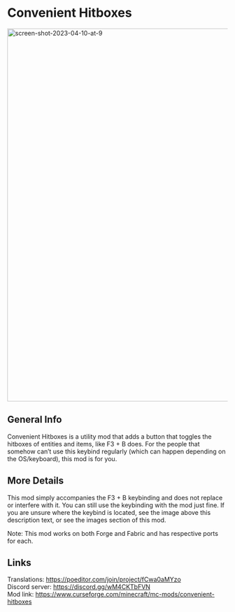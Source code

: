# Convenient Hitboxes

<img width="854" alt="screen-shot-2023-04-10-at-9" src="https://github.com/SirJain0/ConvenientHitboxesFabric/assets/94301223/c76ec02d-1d13-48f2-a3d5-fc7142bfa734">

## General Info

Convenient Hitboxes is a utility mod that adds a button that toggles the hitboxes of entities and items, like F3 + B does. For the people that somehow can’t use this keybind regularly (which can happen depending on the OS/keyboard), this mod is for you.

## More Details

This mod simply accompanies the F3 + B keybinding and does not replace or interfere with it. You can still use the keybinding with the mod just fine. If you are unsure  where the keybind is located, see the image above this description text, or see the images section of this mod.

Note: This mod works on both Forge and Fabric and has respective ports for each.

## Links
Translations: https://poeditor.com/join/project/fCwa0aMYzo <br>
Discord server: https://discord.gg/wM4CKTbFVN <br>
Mod link: https://www.curseforge.com/minecraft/mc-mods/convenient-hitboxes
